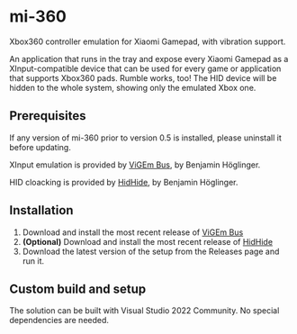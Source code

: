 # mi-360
Xbox360 controller emulation for Xiaomi Gamepad, with vibration support.

An application that runs in the tray and expose every Xiaomi Gamepad as a XInput-compatible device that can be used for every game or application that supports Xbox360 pads. Rumble works, too! 
The HID device will be hidden to the whole system, showing only the emulated Xbox one.

## Prerequisites

If any version of mi-360 prior to version 0.5 is installed, please uninstall it before updating.

XInput emulation is provided by [ViGEm Bus](https://github.com/ViGEm/ViGEmBus), by Benjamin Höglinger.

HID cloacking is provided by [HidHide](https://github.com/ViGEm/HidHide), by Benjamin Höglinger.

## Installation

1. Download and install the most recent release of [ViGEm Bus](https://github.com/ViGEm/ViGEmBus/releases/latest)
2. **(Optional)** Download and install the most recent release of [HidHide](https://github.com/ViGEm/HidHide/releases/latest)
3. Download the latest version of the setup from the Releases page and run it.

## Custom build and setup

The solution can be built with Visual Studio 2022 Community.
No special dependencies are needed.
